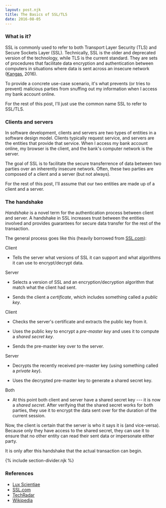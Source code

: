```yaml
---
layout: post.njk
title: The Basics of SSL/TLS
date: 2016-08-05
---
```


### What is it?

SSL is commonly used to refer to both Transport Layer Security (TLS) and Secure Sockets Layer (SSL). Technically, SSL is the older and deprecated version of the technology, while TLS is the current standard. They are sets of procedures that facilitate data encryption and authentication between computers in situations where data is sent across an insecure network ([Kangas](https://luxsci.com/blog/ssl-versus-tls-whats-the-difference.html), 2016).

To provide a concrete use-case scenario, it's what prevents (or tries to prevent) malicious parties from snuffing out my information when I access my bank account online.

For the rest of this post, I'll just use the common name SSL to refer to SSL/TLS.

### Clients and servers

In software development, clients and servers are two types of entities in a software design model. Clients typically request service, and servers are the entities that provide that service. When I access my bank account online, my browser is the client, and the bank's computer network is the server.

The goal of SSL is to facilitate the secure transferrence of data between two parties over an inherently insecure network. Often, these two parties are composed of a client and a server (but not always).

For the rest of this post, I'll assume that our two entities are made up of a client and a server.

### The handshake

*Handshake* is a novel term for the authentication process between client and server. A handshake in SSL increases trust between the entities involved and provides guarantees for secure data transfer for the rest of the transaction.

The general process goes like this (heavily borrowed from [SSL.com](https://www.ssl.com/article/ssl-tls-handshake-overview/)):

<span class="green-text">Client</span>

- Tells the server what versions of SSL it can support and what algorithms it can use to encrypt/decrypt data.

<span class="green-text">Server</span>

- Selects a version of SSL and an encryption/decryption algorithm that match what the client had sent.

- Sends the client a *certificate*, which includes something called a *public key*.

<span class="green-text">Client</span>

- Checks the server's certificate and extracts the public key from it.

- Uses the public key to encrypt a *pre-master key* and uses it to compute a *shared secret key*.

- Sends the pre-master key over to the server.

<span class="green-text">Server</span>

- Decrypts the recently received pre-master key (using something called a *private key*).

- Uses the decrypted pre-master key to generate a shared secret key.

<span class="green-text">Both</span>

- At this point both client and server have a shared secret key --- it is now a *shared secret*. After verifying that the shared secret works for both parties, they use it to encrypt the data sent over for the duration of the current session.

Now, the client is certain that the server is who it says it is (and vice-versa). Because only they have access to the shared secret, they can use it to ensure that no other entity can read their sent data or impersonate either party.

It is only after this handshake that the actual transaction can begin.

{% include section-divider.njk %}

### References

- [Lux Scientiae](https://luxsci.com/blog/ssl-versus-tls-whats-the-difference.html)
- [SSL.com](https://www.ssl.com/article/ssl-tls-handshake-overview/)
- [TechRadar](http://www.techradar.com/news/software/how-ssl-and-tls-works-1047412)
- [Wikipedia](https://en.wikipedia.org/wiki/Client%E2%80%93server_model)